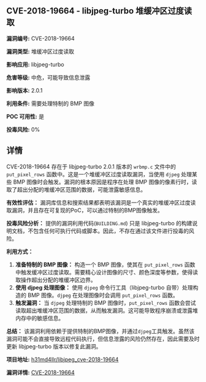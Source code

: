 ## CVE-2018-19664 - libjpeg-turbo 堆缓冲区过度读取

**漏洞编号:** CVE-2018-19664

**漏洞类型:** 堆缓冲区过度读取

**影响应用:** libjpeg-turbo

**危害等级:** 中危，可能导致信息泄露

**影响版本:** 2.0.1

**利用条件:** 需要处理特制的 BMP 图像

**POC 可用性:** 是

**投毒风险:** 0%

## 详情

CVE-2018-19664 存在于 libjpeg-turbo 2.0.1 版本的 `wrbmp.c` 文件中的 `put_pixel_rows` 函数中。这是一个堆缓冲区过度读取漏洞，当使用 `djpeg` 处理某些 BMP 图像时会触发。漏洞的根本原因是程序在处理 BMP 图像的像素行时，读取了超出分配的堆缓冲区范围的数据，可能泄露敏感信息。

**有效性评估：**
漏洞库信息和搜索结果都表明该漏洞是一个真实的堆缓冲区过度读取漏洞，并且存在可复现的PoC，可以通过特制的BMP图像触发。

**投毒风险分析：**
提供的漏洞利用代码(`BUILDING.md`) 只是 libjpeg-turbo 的构建说明文档，不包含任何可执行代码或脚本。因此，不存在通过该文件进行投毒的风险。

**利用方式：**
1.  **准备特制的 BMP 图像：**  构造一个 BMP 图像，使其在 `put_pixel_rows` 函数中触发缓冲区过度读取。需要精心设计图像的尺寸、颜色深度等参数，使得读取操作超出分配的堆缓冲区边界。
2.  **使用 djpeg 处理图像：**  使用 `djpeg` 命令行工具（libjpeg-turbo 自带）处理构造的 BMP 图像。`djpeg` 在处理图像时会调用 `put_pixel_rows` 函数。
3.  **触发漏洞：**  当 `djpeg` 处理特制的 BMP 图像时，`put_pixel_rows` 函数会尝试读取超出堆缓冲区范围的数据，从而触发漏洞。这可能导致程序崩溃或泄露堆内存中的敏感信息。

**总结：**
该漏洞利用依赖于提供特制的BMP图像，并通过`djpeg`工具触发。虽然该漏洞可能不会直接导致远程代码执行，但信息泄露的风险仍然存在，因此需要及时更新 libjpeg-turbo 版本以修复此漏洞。

**项目地址:** [h31md4llr/libjpeg_cve-2018-19664](https://github.com/h31md4llr/libjpeg_cve-2018-19664)

**漏洞详情:** [CVE-2018-19664](https://nvd.nist.gov/vuln/detail/CVE-2018-19664)